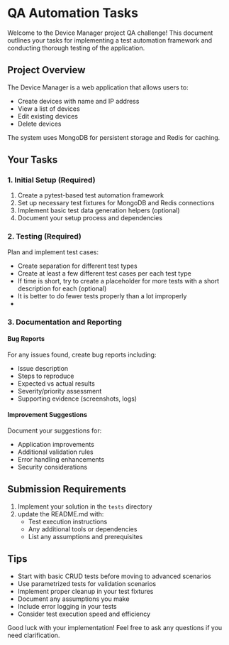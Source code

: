 # QA Automation Tasks

Welcome to the Device Manager project QA challenge! This document outlines your tasks for implementing a test automation framework and conducting thorough testing of the application.

## Project Overview
The Device Manager is a web application that allows users to:
- Create devices with name and IP address
- View a list of devices
- Edit existing devices
- Delete devices

The system uses MongoDB for persistent storage and Redis for caching.

## Your Tasks

### 1. Initial Setup (Required)
1. Create a pytest-based test automation framework
2. Set up necessary test fixtures for MongoDB and Redis connections
3. Implement basic test data generation helpers (optional)
4. Document your setup process and dependencies

### 2. Testing (Required)
Plan and implement test cases:
- Create separation for different test types
- Create at least a few different test cases per each test type
- If time is short, try to create a placeholder for more tests with a short description for each (optional)
- It is better to do fewer tests properly than a lot improperly
- 


### 3. Documentation and Reporting

#### Bug Reports
For any issues found, create bug reports including:
- Issue description
- Steps to reproduce
- Expected vs actual results
- Severity/priority assessment
- Supporting evidence (screenshots, logs)

#### Improvement Suggestions
Document your suggestions for:
- Application improvements
- Additional validation rules
- Error handling enhancements
- Security considerations

## Submission Requirements

1. Implement your solution in the `tests` directory
2. update the README.md with:
   - Test execution instructions
   - Any additional tools or dependencies
   - List any assumptions and prerequisites

## Tips
- Start with basic CRUD tests before moving to advanced scenarios
- Use parametrized tests for validation scenarios
- Implement proper cleanup in your test fixtures
- Document any assumptions you make
- Include error logging in your tests
- Consider test execution speed and efficiency

Good luck with your implementation! Feel free to ask any questions if you need clarification.